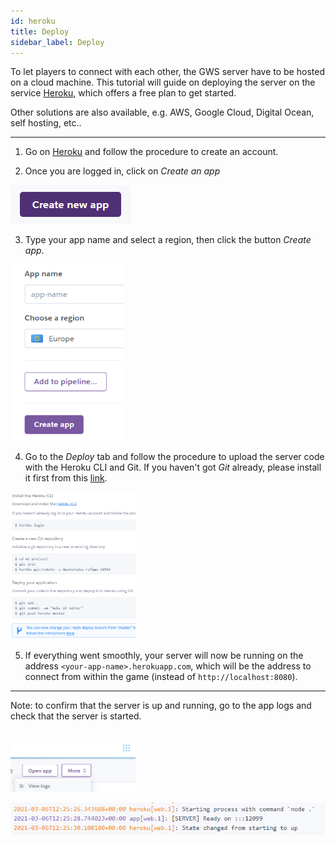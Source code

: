 ```yaml
---
id: heroku
title: Deploy
sidebar_label: Deploy
---
```


To let players to connect with each other, the GWS server have to be hosted on a cloud machine. This tutorial will guide on deploying the server on the service [Heroku](https://heroku.com), which offers a free plan to get started.

Other solutions are also available, e.g. AWS, Google Cloud, Digital Ocean, self hosting, etc.. 

---

1. Go on [Heroku](https://signup.heroku.com) and follow the procedure to create an account.

2. Once you are logged in, click on _Create an app_

![Heroku Create App](../../../static/img/heroku-create-app.png)

3. Type your app name and select a region, then click the button _Create app_.

<img src="../../../static/img/heroku-app-name.png" width="180" height="auto" />

4. Go to the _Deploy_ tab and follow the procedure to upload the server code with the Heroku CLI and Git. If you haven't got _Git_ already, please install it first from this [link](https://git-scm.com/downloads).

<img src="../../../static/img/heroku-deploy.png" width="200" height="auto" />

5. If everything went smoothly, your server will now be running on the address `<your-app-name>.herokuapp.com`, which will be the address to connect from within the game (instead of `http://localhost:8080`). 

---

Note: to confirm that the server is up and running, go to the app logs and check that the server is started.

<img src="../../../static/img/heroku-logs.png" width="200" height="auto" />

![Heroku Create App](../../../static/img/heroku-logs-server.png)
